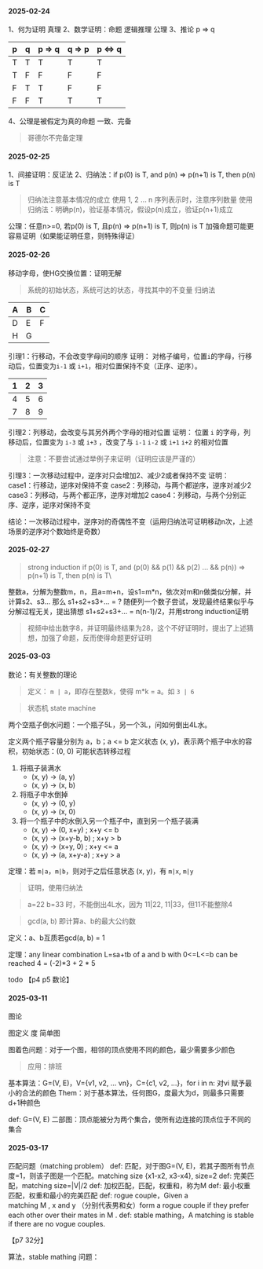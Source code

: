 #### 2025-02-24

1、何为证明 真理
2、数学证明：命题 逻辑推理 公理
3、推论 p => q

| p   | q   | p => q | q => p | p <=> q |
| --- | --- | ------ | ------ | ------- |
| T   | T   | T      | T      | T       |
| T   | F   | F      | F      | F       |
| F   | T   | T      | F      | F       |
| F   | F   | T      | T      | T       |
4、公理是被假定为真的命题
一致、完备
> 哥德尔不完备定理

#### 2025-02-25

1、间接证明：反证法
2、归纳法：if p(0) is T, and p(n) => p(n+1) is T, then p(n) is T
> 归纳法注意基本情况的成立
> 使用 1, 2 ... n 序列表示时，注意序列数量
> 使用归纳法：明确p(n)，验证基本情况，假设p(n)成立，验证p(n+1)成立

公理：任意n>=0, 若p(0) is T,  且p(n) => p(n+1) is T, 则p(n) is T
加强命题可能更容易证明（如果能证明任意，则特殊得证）

#### 2025-02-26

移动字母，使HG交换位置：证明无解

> 系统的初始状态，系统可达的状态，寻找其中的不变量
> 归纳法

| A   | B   | C   |
| --- | --- | --- |
| D   | E   | F   |
| H   | G   |     |
引理1：行移动，不会改变字母间的顺序
证明：
对格子编号，位置`i`的字母，行移动后，位置变为`i-1` 或 `i+1`，相对位置保持不变（正序、逆序）。

| 1   | 2   | 3   |
| --- | --- | --- |
| 4   | 5   | 6   |
| 7   | 8   | 9   |

引理2：列移动，会改变与其另外两个字母的相对位置
证明：
位置 `i` 的字母，列移动后，位置变为 `i-3` 或 `i+3` ，改变了与 `i-1` `i-2` 或 `i+1` `i+2` 的相对位置 

> 注意：不要尝试通过举例子来证明（证明应该是严谨的）

引理3：一次移动过程中，逆序对只会增加2、减少2或者保持不变
证明：
case1：行移动，逆序对保持不变
case2：列移动，与两个都逆序，逆序对减少2
case3：列移动，与两个都正序，逆序对增加2
case4：列移动，与两个分别正序、逆序，逆序对保持不变

结论：一次移动过程中，逆序对的奇偶性不变（运用归纳法可证明移动n次，上述场景的逆序对个数始终是奇数）


#### 2025-02-27

> strong induction
> if p(0) is T, and (p(0) && p(1) && p(2) ... && p(n)) => p(n+1) is T, then p(n) is T\

整数a，分解为整数m，n，且a=m+n，设s1=m\*n，依次对m和n做类似分解，并计算s2、s3...
那么 s1+s2+s3+... = ?
随便列一个数子尝试，发现最终结果似乎与分解过程无关，提出猜想 s1+s2+s3+... = n(n-1)/2，并用strong induction证明

> 视频中给出数字8，并证明最终结果为28，这个不好证明时，提出了上述猜想，加强了命题，反而使得命题更好证明



#### 2025-03-03

数论：有关整数的理论

> 定义： `m | a`，即存在整数k，使得 m\*k = a。如 `3 | 6`

> 状态机 state machine

两个空瓶子倒水问题：一个瓶子5L，另一个3L，问如何倒出4L水。

定义两个瓶子容量分别为 a，b；a <= b
定义状态 (x, y)，表示两个瓶子中水的容积，初始状态：(0, 0)
可能状态转移过程
1. 将瓶子装满水
   - (x, y) -> (a, y)
   - (x, y) -> (x, b)
2. 将瓶子中水倒掉
   - (x, y) -> (0, y)
   - (x, y) -> (x, 0)
3. 将一个瓶子中的水倒入另一个瓶子中，直到另一个瓶子装满
   - (x, y) -> (0, x+y)  ; x+y <= b
   - (x, y) -> (x+y-b, b) ; x+y > b
   - (x, y) -> (x+y, 0) ; x+y <= a
   - (x, y) -> (a, x+y-a) ; x+y > a

定理：若 `m|a`，`m|b`，则对于之后任意状态 (x, y)，有 `m|x`, `m|y`
> 证明，使用归纳法

> a=22 b=33 时，不能倒出4L水，因为 11|22, 11|33，但11不能整除4

> gcd(a, b) 即计算a、b的最大公约数

定义：a、b互质若gcd(a, b) = 1

定理：any linear combination L=sa+tb of a and b with 0<=L<=b can be reached
4 = (-2)\*3 + 2 \* 5 

todo 【p4 p5 数论】

#### 2025-03-11

图论

图定义
度
简单图

图着色问题：对于一个图，相邻的顶点使用不同的颜色，最少需要多少颜色
> 应用：排班

基本算法：G=(V, E)，V={v1, v2, ... vn}，C={c1, v2, ...}，for i in n: 对vi 赋予最小的合法的颜色
Them：对于基本算法，任何图G，度最大为d，则最多只需要d+1种颜色

def: G=(V, E) 二部图：顶点能被分为两个集合，使所有边连接的顶点位于不同的集合


#### 2025-03-17

匹配问题（matching problem）
def: 匹配，对于图G=(V, E)，若其子图所有节点度=1，则该子图是一个匹配。matching size {x1-x2, x3-x4}, size=2
def: 完美匹配，matching size=|V|/2
def: 加权匹配，匹配，权重和，称为M
def: 最小权重匹配，权重和最小的完美匹配
def: rogue couple，Given a matching M , x and y （分别代表男和女）form a rogue couple if they prefer each other over their mates in M .
def: stable mathing，A matching is stable if there are no vogue couples.

【p7 32分】

算法，stable mathing
问题：